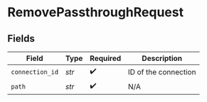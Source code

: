 # RemovePassthroughRequest


## Fields

| Field                | Type                 | Required             | Description          |
| -------------------- | -------------------- | -------------------- | -------------------- |
| `connection_id`      | *str*                | :heavy_check_mark:   | ID of the connection |
| `path`               | *str*                | :heavy_check_mark:   | N/A                  |